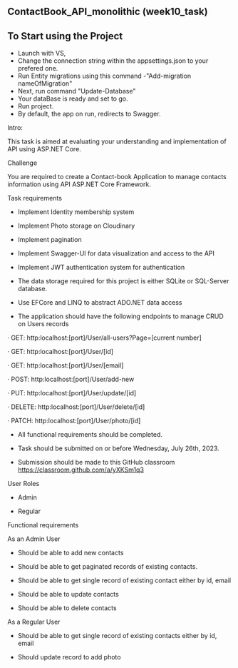 ContactBook_API_monolithic (week10_task)
 ------------------------------------
To Start using the Project
-----------------------
- Launch with VS, 
- Change the connection string within the appsettings.json to your prefered one.
- Run Entity migrations using this command -"Add-migration nameOfMigration"
- Next, run command "Update-Database"
- Your dataBase is ready and set to go.
- Run project.
- By default, the app on run, redirects to Swagger.

 
Intro:

This task is aimed at evaluating your understanding and implementation of API using ASP.NET Core.

Challenge

You are required to create a Contact-book Application to manage contacts information using API ASP.NET Core Framework.

Task requirements

- Implement Identity membership system

- Implement Photo storage on Cloudinary

- Implement pagination

- Implement Swagger-UI for data visualization and access to the API

- Implement JWT authentication system for authentication

- The data storage required for this project is either SQLite or SQL-Server database.

- Use EFCore and LINQ to abstract ADO.NET data access

- The application should have the following endpoints to manage CRUD on Users records

· GET: http:localhost:[port]/User/all-users?Page=[current number]

· GET: http:localhost:[port]/User/[id]

· GET: http:localhost:[port]/User/[email]

· POST: http:localhost:[port]/User/add-new

· PUT: http:localhost:[port]/User/update/[id]

· DELETE: http:localhost:[port]/User/delete/[id]

· PATCH: http:localhost:[port]/User/photo/[id]

- All functional requirements should be completed.

- Task should be submitted on or before Wednesday, July 26th, 2023.

- Submission should be made to this GitHub classroom https://classroom.github.com/a/yXKSm1q3

User Roles

- Admin

- Regular

Functional requirements

As an Admin User

- Should be able to add new contacts

- Should be able to get paginated records of existing contacts.

- Should be able to get single record of existing contact either by id, email

- Should be able to update contacts

- Should be able to delete contacts

As a Regular User

- Should be able to get single record of existing contacts either by id, email

- Should update record to add photo
